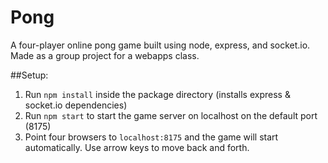 # Pong
A four-player online pong game built using node, express, and socket.io. Made as a group project for a webapps class.

##Setup:

1. Run `npm install` inside the package directory (installs express & socket.io dependencies)
2. Run `npm start` to start the game server on localhost on the default port (8175)
3. Point four browsers to `localhost:8175` and the game will start automatically. Use arrow keys to move back and forth.